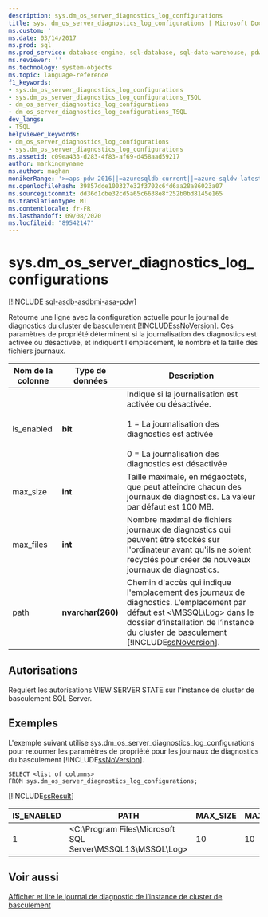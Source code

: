 ```yaml
---
description: sys.dm_os_server_diagnostics_log_configurations
title: sys. dm_os_server_diagnostics_log_configurations | Microsoft Docs
ms.custom: ''
ms.date: 03/14/2017
ms.prod: sql
ms.prod_service: database-engine, sql-database, sql-data-warehouse, pdw
ms.reviewer: ''
ms.technology: system-objects
ms.topic: language-reference
f1_keywords:
- sys.dm_os_server_diagnostics_log_configurations
- sys.dm_os_server_diagnostics_log_configurations_TSQL
- dm_os_server_diagnostics_log_configurations
- dm_os_server_diagnostics_log_configurations_TSQL
dev_langs:
- TSQL
helpviewer_keywords:
- dm_os_server_diagnostics_log_configurations
- sys.dm_os_server_diagnostics_log_configurations
ms.assetid: c09ea433-d283-4f83-af69-d458aad59217
author: markingmyname
ms.author: maghan
monikerRange: '>=aps-pdw-2016||=azuresqldb-current||=azure-sqldw-latest||>=sql-server-2016||=sqlallproducts-allversions||>=sql-server-linux-2017||=azuresqldb-mi-current'
ms.openlocfilehash: 39857dde100327e32f3702c6fd6aa28a86023a07
ms.sourcegitcommit: dd36d1cbe32cd5a65c6638e8f252b0bd8145e165
ms.translationtype: MT
ms.contentlocale: fr-FR
ms.lasthandoff: 09/08/2020
ms.locfileid: "89542147"
---
```

# <a name="sysdm_os_server_diagnostics_log_configurations"></a>sys.dm_os_server_diagnostics_log_configurations
[!INCLUDE [sql-asdb-asdbmi-asa-pdw](../../includes/applies-to-version/sql-asdb-asdbmi-asa-pdw.md)]

  Retourne une ligne avec la configuration actuelle pour le journal de diagnostics du cluster de basculement [!INCLUDE[ssNoVersion](../../includes/ssnoversion-md.md)]. Ces paramètres de propriété déterminent si la journalisation des diagnostics est activée ou désactivée, et indiquent l'emplacement, le nombre et la taille des fichiers journaux.  
  
|Nom de la colonne|Type de données|Description|  
|-----------------|---------------|-----------------|  
|is_enabled|**bit**|Indique si la journalisation est activée ou désactivée.<br /><br /> 1 = La journalisation des diagnostics est activée<br /><br /> 0 = La journalisation des diagnostics est désactivée|  
|max_size|**int**|Taille maximale, en mégaoctets, que peut atteindre chacun des journaux de diagnostics. La valeur par défaut est 100 MB.|  
|max_files|**int**|Nombre maximal de fichiers journaux de diagnostics qui peuvent être stockés sur l'ordinateur avant qu'ils ne soient recyclés pour créer de nouveaux journaux de diagnostics.|  
|path|**nvarchar(260)**|Chemin d'accès qui indique l'emplacement des journaux de diagnostics. L’emplacement par défaut est \<\MSSQL\Log> dans le dossier d’installation de l’instance du cluster de basculement [!INCLUDE[ssNoVersion](../../includes/ssnoversion-md.md)].|  
  
## <a name="permissions"></a>Autorisations  
 Requiert les autorisations VIEW SERVER STATE sur l'instance de cluster de basculement SQL Server.  
  
## <a name="examples"></a>Exemples  
 L'exemple suivant utilise sys.dm_os_server_diagnostics_log_configurations pour retourner les paramètres de propriété pour les journaux de diagnostics du basculement [!INCLUDE[ssNoVersion](../../includes/ssnoversion-md.md)].  
  
```  
SELECT <list of columns>  
FROM sys.dm_os_server_diagnostics_log_configurations;  
```  
  
 [!INCLUDE[ssResult](../../includes/ssresult-md.md)]  
  
|IS_ENABLED|PATH|MAX_SIZE|MAX_FILES|  
|-----------------|----------|---------------|----------------|  
|1|\<C:\Program Files\Microsoft SQL Server\MSSQL13\MSSQL\Log>|10|10|  
  
## <a name="see-also"></a>Voir aussi  
 [Afficher et lire le journal de diagnostic de l’instance de cluster de basculement](../../sql-server/failover-clusters/windows/view-and-read-failover-cluster-instance-diagnostics-log.md)  
  
  
